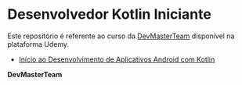 ﻿# Desenvolvedor Kotlin Iniciante

Este repositório é referente ao curso da [DevMasterTeam](http://devmasterteam.com) disponível na plataforma Udemy.
- [Início ao Desenvolvimento de Aplicativos Android com Kotlin](https://www.udemy.com/desenvolvedor-kotlin-iniciante)

**DevMasterTeam**